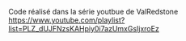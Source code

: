 Code réalisé dans la série youtbue de ValRedstone https://www.youtube.com/playlist?list=PLZ_dUJFNzsKAHpiy0i7azUmxGsIjxroEz

